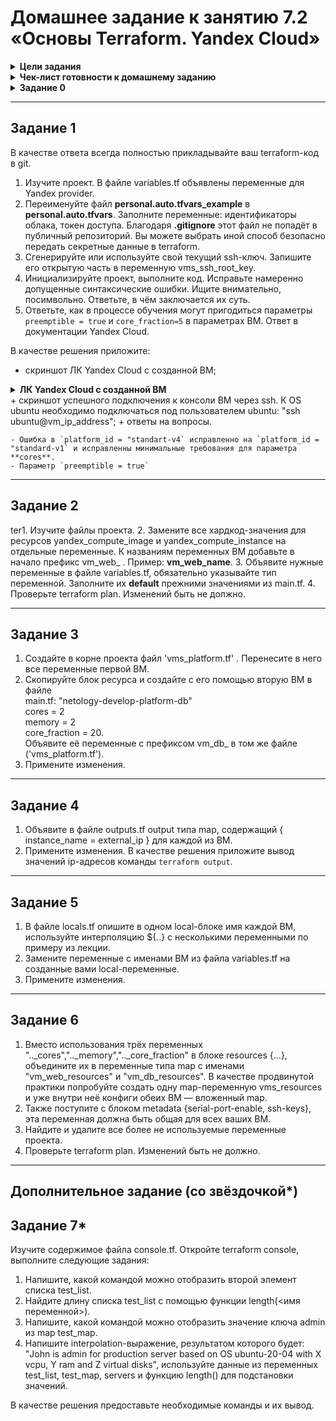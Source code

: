# Домашнее задание к занятию 7.2 «Основы Terraform. Yandex Cloud»

<details><summary><b>Цели задания</b></summary>

 1. Создать свои ресурсы в облаке Yandex Cloud с помощью Terraform.
 2. Освоить работу с переменными Terraform.

</details>

<details><summary><b>Чек-лист готовности к домашнему заданию</b></summary>

 1. Зарегистрирован аккаунт в Yandex Cloud. Использован промокод на грант.
 2. Установлен инструмент Yandex CLI.
 3. Исходный код для выполнения задания расположен в директории [02/src](https://github.com/sergey-vs/DevOps-netology/tree/main/03-ter-homeworks/src/302).

</details>

<details><summary><b>Задание 0</b></summary>

 1. Ознакомьтесь с [документацией к security-groups в Yandex Cloud](https://cloud.yandex.ru/docs/vpc/concepts/security-groups?from=int-console-help-center-or-nav).
 2. Запросите preview-доступ к этому функционалу в личном кабинете Yandex Cloud. Обычно его выдают в течение 24-х часов. https://console.cloud.yandex.ru/folders/<ваш cloud_id>/vpc/security-groups.
Этот функционал понадобится к следующей лекции.

</details>

***

## Задание 1

В качестве ответа всегда полностью прикладывайте ваш terraform-код в git.

1. Изучите проект. В файле variables.tf объявлены переменные для Yandex provider.
2. Переименуйте файл **personal.auto.tfvars_example** в **personal.auto.tfvars**. Заполните переменные: идентификаторы облака, токен доступа. Благодаря **.gitignore** этот файл не попадёт в публичный репозиторий. Вы можете выбрать иной способ безопасно передать секретные данные в terraform.
3. Сгенерируйте или используйте свой текущий ssh-ключ. Запишите его открытую часть в переменную vms_ssh_root_key.
4. Инициализируйте проект, выполните код. Исправьте намеренно допущенные синтаксические ошибки. Ищите внимательно, посимвольно. Ответьте, в чём заключается их суть.
5. Ответьте, как в процессе обучения могут пригодиться параметры `preemptible = true` и `core_fraction=5` в параметрах ВМ. Ответ в документации Yandex Cloud.

В качестве решения приложите:

+ скриншот ЛК Yandex Cloud с созданной ВМ;
<details><summary><b>ЛК Yandex Cloud с созданной ВМ</b></summary>

</details>
+ скриншот успешного подключения к консоли ВМ через ssh. К OS ubuntu необходимо подключаться под пользователем ubuntu: "ssh ubuntu@vm_ip_address";
+ ответы на вопросы.

	- Ошибка в `platform_id = "standart-v4` исправленно на `platform_id = "standard-v1` и исправленны минимальные требования для параметра **cores**.
	- Параметр `preemptible = true` 

***

## Задание 2

ter1. Изучите файлы проекта.
2. Замените все хардкод-значения для ресурсов yandex_compute_image и yandex_compute_instance на отдельные переменные. К названиям переменных ВМ добавьте в начало префикс vm_web_ . Пример: **vm_web_name**.
3. Объявите нужные переменные в файле variables.tf, обязательно указывайте тип переменной. Заполните их **default** прежними значениями из main.tf.
4. Проверьте terraform plan. Изменений быть не должно.

***

## Задание 3

1. Создайте в корне проекта файл 'vms_platform.tf' . Перенесите в него все переменные первой ВМ.
2. Скопируйте блок ресурса и создайте с его помощью вторую ВМ в файле  
 main.tf: "netology-develop-platform-db"  
 cores = 2  
 memory = 2  
 core_fraction = 20.  
 Объявите её переменные с префиксом vm_db_ в том же файле ('vms_platform.tf').
3. Примените изменения.

***

## Задание 4

 1. Объявите в файле outputs.tf output типа map, содержащий { instance_name = external_ip } для каждой из ВМ. 
 2. Примените изменения.
В качестве решения приложите вывод значений ip-адресов команды `terraform output`.

***

## Задание 5

 1. В файле locals.tf опишите в одном local-блоке имя каждой ВМ, используйте интерполяцию ${..} с несколькими переменными по примеру из лекции.
 2. Замените переменные с именами ВМ из файла variables.tf на созданные вами local-переменные.
 3. Примените изменения.

***

## Задание 6

 1. Вместо использования трёх переменных ".._cores",".._memory",".._core_fraction" в блоке resources {...}, объедините их в переменные типа map с именами "vm_web_resources" и "vm_db_resources". В качестве продвинутой практики попробуйте создать одну map-переменную vms_resources и уже внутри неё конфиги обеих ВМ — вложенный map.
 2. Также поступите с блоком metadata {serial-port-enable, ssh-keys}, эта переменная должна быть общая для всех ваших ВМ.
 3. Найдите и удалите все более не используемые переменные проекта.
 4. Проверьте terraform plan. Изменений быть не должно.

***

## Дополнительное задание (со звёздочкой*)

## Задание 7*

Изучите содержимое файла console.tf. Откройте terraform console, выполните следующие задания:

 1. Напишите, какой командой можно отобразить второй элемент списка test_list.
 2. Найдите длину списка test_list с помощью функции length(<имя переменной>).
 3. Напишите, какой командой можно отобразить значение ключа admin из map test_map.
 4. Напишите interpolation-выражение, результатом которого будет: "John is admin for production server based on OS ubuntu-20-04 with X vcpu, Y ram and Z virtual disks", используйте данные из переменных test_list, test_map, servers и функцию length() для подстановки значений.

В качестве решения предоставьте необходимые команды и их вывод.
